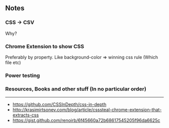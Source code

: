 ## Notes

### CSS -> CSV
Why?

### Chrome Extension to show CSS
Preferably by property. Like background-color => winning css rule (Which file etc)

### Power testing

### Resources, Books and other stuff (In no particular order)
---
- https://github.com/CSSInDepth/css-in-depth
- http://krasimirtsonev.com/blog/article/csssteal-chrome-extension-that-extracts-css
- https://gist.github.com/renoirb/6f45660a72b68617545205f96da6625c
